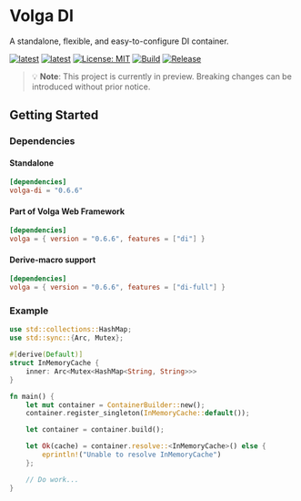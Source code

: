# Volga DI
A standalone, flexible, and easy-to-configure DI container.

[![latest](https://img.shields.io/badge/latest-0.6.6-blue)](https://crates.io/crates/volga)
[![latest](https://img.shields.io/badge/rustc-1.80+-964B00)](https://crates.io/crates/volga)
[![License: MIT](https://img.shields.io/badge/License-MIT-violet.svg)](https://github.com/RomanEmreis/volga/blob/main/LICENSE)
[![Build](https://github.com/RomanEmreis/volga/actions/workflows/rust.yml/badge.svg)](https://github.com/RomanEmreis/volga/actions/workflows/rust.yml)
[![Release](https://github.com/RomanEmreis/volga/actions/workflows/release.yml/badge.svg)](https://github.com/RomanEmreis/volga/actions/workflows/release.yml)

> 💡 **Note**: This project is currently in preview. Breaking changes can be introduced without prior notice.

## Getting Started
### Dependencies
#### Standalone
```toml
[dependencies]
volga-di = "0.6.6"
```
#### Part of Volga Web Framework
```toml
[dependencies]
volga = { version = "0.6.6", features = ["di"] }
```
#### Derive-macro support
```toml
[dependencies]
volga = { version = "0.6.6", features = ["di-full"] }
```

### Example
```rust
use std::collections::HashMap;
use std::sync::{Arc, Mutex};

#[derive(Default)]
struct InMemoryCache {
    inner: Arc<Mutex<HashMap<String, String>>>
}

fn main() {
    let mut container = ContainerBuilder::new();
    container.register_singleton(InMemoryCache::default());

    let container = container.build();

    let Ok(cache) = container.resolve::<InMemoryCache>() else { 
        eprintln!("Unable to resolve InMemoryCache")
    };

    // Do work...
}
```

